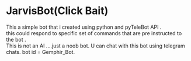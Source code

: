 # JarvisBot(Click Bait)

This a simple bot that i created using python and pyTeleBot API .  
this could respond to specific set of commands that are pre instructed to the bot .  
This is not an AI ....just a noob bot.
U can chat with this bot using telegram chats. 
bot id = Gemphir_Bot. 
